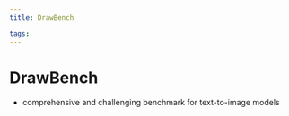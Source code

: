```yaml
---
title: DrawBench

tags: 
---
```


# DrawBench
- comprehensive and challenging benchmark for text-to-image models


























